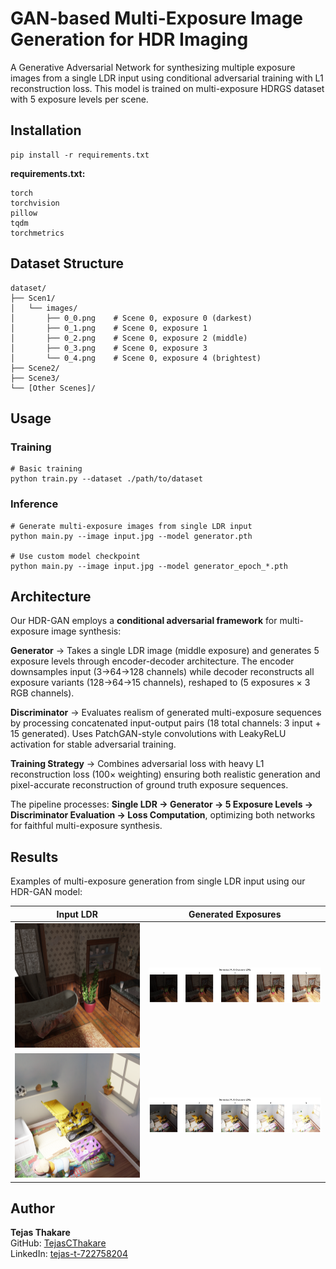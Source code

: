 # GAN-based Multi-Exposure Image Generation for HDR Imaging

A Generative Adversarial Network for synthesizing multiple exposure images from a single LDR input using conditional adversarial training with L1 reconstruction loss. This model is trained on multi-exposure HDRGS dataset with 5 exposure levels per scene.

## Installation

```
pip install -r requirements.txt
```

**requirements.txt:**
```
torch
torchvision
pillow
tqdm
torchmetrics
```

## Dataset Structure

```
dataset/
├── Scen1/
│   └── images/
│       ├── 0_0.png    # Scene 0, exposure 0 (darkest)
│       ├── 0_1.png    # Scene 0, exposure 1
│       ├── 0_2.png    # Scene 0, exposure 2 (middle)
│       ├── 0_3.png    # Scene 0, exposure 3
│       └── 0_4.png    # Scene 0, exposure 4 (brightest)
├── Scene2/
├── Scene3/
└── [Other Scenes]/
```

## Usage

### Training
```
# Basic training
python train.py --dataset ./path/to/dataset
```

### Inference
```
# Generate multi-exposure images from single LDR input
python main.py --image input.jpg --model generator.pth

# Use custom model checkpoint
python main.py --image input.jpg --model generator_epoch_*.pth
```

## Architecture

Our HDR-GAN employs a **conditional adversarial framework** for multi-exposure image synthesis:

**Generator** → Takes a single LDR image (middle exposure) and generates 5 exposure levels through encoder-decoder architecture. The encoder downsamples input (3→64→128 channels) while decoder reconstructs all exposure variants (128→64→15 channels), reshaped to (5 exposures × 3 RGB channels).

**Discriminator** → Evaluates realism of generated multi-exposure sequences by processing concatenated input-output pairs (18 total channels: 3 input + 15 generated). Uses PatchGAN-style convolutions with LeakyReLU activation for stable adversarial training.

**Training Strategy** → Combines adversarial loss with heavy L1 reconstruction loss (100× weighting) ensuring both realistic generation and pixel-accurate reconstruction of ground truth exposure sequences.

The pipeline processes: **Single LDR → Generator → 5 Exposure Levels → Discriminator Evaluation → Loss Computation**, optimizing both networks for faithful multi-exposure synthesis.

## Results

Examples of multi-exposure generation from single LDR input using our HDR-GAN model:

| Input LDR | Generated Exposures |
|-----------|-------------------|
| ![input1](images/1.png) | ![](images/gen1.png)  |
| ![input1](images/2.png) | ![](images/gen2.png) |




## Author

**Tejas Thakare**  
GitHub: [TejasCThakare](https://github.com/TejasCThakare)  
LinkedIn: [tejas-t-722758204](https://www.linkedin.com/in/tejas-t-722758204)
```

